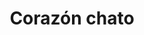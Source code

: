 ---
title: Corazón chato
date: 
draft: false

# descripcion
description : Corazón chato

materials: Plata 925

color: Plateado

dimensions: 2cm x 1,9cm

code: 02-14-0245

type: "Dijes"

categories: []

price: $2.170,00

# Images
# first image will be shown in the product page
images:
  # - image: "images/path_to_image"
  # La ubicacion de las imagenes es imagenes/Dijes/Dijes.Plata/02-14-0245-corazon-chato
  - image: "./images/dijes/plata/02-14-0245-corazon-chato.JPG"
---